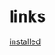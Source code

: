 links
==

[installed](https://github.com/sanekmihailow/My_guide_instructions/blob/master/CLI/AAA%20server/freeradius/Ubuntu16-04.md#installed-versions)
